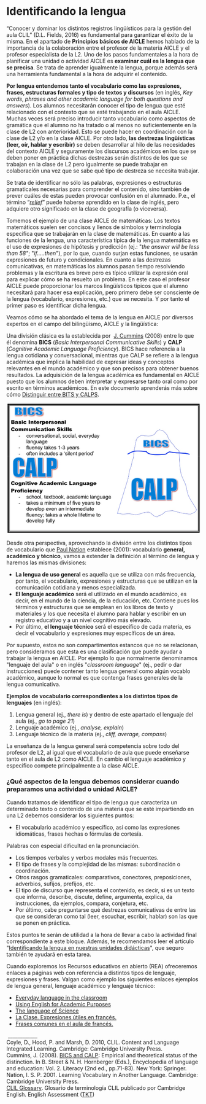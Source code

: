 # Identificando la lengua

“Conocer y dominar los distintos registros lingüísticos para la gestión del aula CLIL” (D.L. Fields, 2016) es fundamental para garantizar el éxito de la misma. En el apartado de **Principios básicos de AICLE** hemos hablado de la importancia de la colaboración entre el profesor de la materia AICLE y el profesor especialista de la L2. Uno de los pasos fundamentales a la hora de planificar una unidad o actividad AICLE es **examinar cuál es la lengua que se precisa**. Se trata de aprender igualmente la lengua, porque además será una herramienta fundamental a la hora de adquirir el contenido.

**Por lengua entendemos tanto el vocabulario como las expresiones, frases, estructuras formales y tipo de textos y discursos** (en inglés, _Key words_, _phrases and other academic language for both questions and answers_). Los alumnos necesitarán conocer el tipo de lengua que esté relacionado con el contexto que se esté trabajando en el aula AICLE. Muchas veces será preciso introducir tanto vocabulario como aspectos de gramática que el alumno no ha tratado o al menos no suficientemente en la clase de L2 con anterioridad. Esto se puede hacer en coordinación con la clase de L2 y/o en la clase AICLE. Por otro lado, **las destrezas lingüísticas (leer, oír, hablar y escribir)** se deben desarrollar al hilo de las necesidades del contexto AICLE y seguramente los discursos académicos en los que se deben poner en práctica dichas destrezas serán distintos de los que se trabajan en la clase de L2 pero igualmente se puede trabajar en colaboración una vez que se sabe qué tipo de destreza se necesita trabajar.

Se trata de identificar no sólo las palabras, expresiones o estructuras gramaticales necesarias para comprender el contenido, sino también de prever cuáles de estas pueden provocar confusión en el alumnado. P.e., el término “[_relief_](https://en.oxforddictionaries.com/definition/relief)” puede haberse aprendido en la clase de inglés, pero adquiere otro significado en la clase de geografía (o viceversa).

Tomemos el ejemplo de una clase AICLE de matemáticas: Los textos matemáticos suelen ser concisos y llenos de símbolos y terminología específica que se trabajarán en la clase de matemáticas. En cuanto a las funciones de la lengua, una característica típica de la lengua matemática es el uso de expresiones de hipótesis y predicción (ej.: "_the answer will be less than 58"_; "_if.....then_"), por lo que, cuando surjan estas funciones, se usarán expresiones de futuro y condicionales. En cuanto a las destrezas comunicativas, en matemáticas los alumnos pasan tiempo resolviendo problemas y la escritura es breve pero es típico utilizar la expresión oral para explicar cómo se ha resuelto un problema. En este caso el profesor AICLE puede proporcionar los marcos lingüísticos típicos que el alumno necesitará para hacer esa explicación, pero primero debe ser consciente de la lengua (vocabulario, expresiones, etc.) que se necesita. Y por tanto el primer paso es identificar dicha lengua.

Veamos cómo se ha abordado el tema de la lengua en AICLE por diversos expertos en el campo del bilingüismo, AICLE y la lingüística:

Una división clásica es la establecida por  [J. Cummins](https://en.wikipedia.org/wiki/Jim_Cummins_(professor)) (2008) entre lo que él denomina **BICS** (_Basic Interpersonal Communicative Skills_) y **CALP** (_Cognitive Academic Language Proficiency_). BICS hace referencia a la lengua cotidiana y conversacional, mientras que CALP se refiere a la lengua académica que implica la habilidad de expresar ideas y conceptos relevantes en el mundo académico y que son precisos para obtener buenos resultados. La adquisición de la lengua académica es fundamental en AICLE puesto que los alumnos deben interpretar y expresarse tanto oral como por escrito en términos académicos. En este documento aprenderás más sobre cómo [Distinguir entre BITS y CALPS](04_ESL-3-1_Distinguishing_between_BICS_and_CALP.pdf).


![Clasificación de J. Cummins](img/REAaicle_14_07_16_B1_T1_Principios_v2_img5.png)


Desde otra perspectiva, aprovechando la división entre los distintos tipos de vocabulario que [Paul Nation](http://www.victoria.ac.nz/lals/about/staff/paul-nation) establece (2001): vocabulario **general, académico y técnico**, vamos a extender la definición al término de lengua y haremos las mismas divisiones:

*   **La lengua de uso general** es aquella que se utiliza con más frecuencia, por tanto, el vocabulario, expresiones y estructuras que se utilizan en la comunicación cotidiana y menos especializada.
*   **El lenguaje académico** será el utilizado en el mundo académico, es decir, en el mundo de la ciencia, de la educación, etc. Contiene pues los términos y estructuras que se emplean en los libros de texto y materiales y los que necesita el alumno para hablar y escribir en un registro educativo y a un nivel cognitivo más elevado.
*   Por último, **el lenguaje técnico** será el específico de cada materia, es decir el vocabulario y expresiones muy específicos de un área.

Por supuesto, estos no son compartimentos estancos que no se relacionan, pero consideramos que esta es una clasificación que puede ayudar a trabajar la lengua en AICLE. Por ejemplo lo que normalmente denominamos "lenguaje del aula" o en inglés "_classroom language_" (ej., pedir o dar instrucciones) puede contener tanto lengua general como algún vocablo académico, aunque lo normal es que contenga frases generales de la lengua comunicativa.

**Ejemplos de vocabulario correspondientes a los distintos tipos de lenguajes** (en inglés):

1.  Lengua general (ej., _there is_) y dentro de este apartado el lenguaje del aula (ej., _go to page 21_)
2.  Lenguaje académico (ej., _analyse, explain_)
3.  Lenguaje técnico de la materia (ej., _cliff, average, compass_)

La enseñanza de la lengua general será competencia sobre todo del profesor de L2, al igual que el vocabulario de aula que puede enseñarse tanto en el aula de L2 como AICLE. En cambio el lenguaje académico y específico compete principalmente a la clase AICLE.

### ¿Qué aspectos de la lengua debemos considerar cuando preparamos una actividad o unidad AICLE?

Cuando tratamos de identificar el tipo de lengua que caracteriza un determinado texto o contenido de una materia que se esté impartiendo en una L2 debemos considerar los siguientes puntos:

*   El vocabulario académico y específico, así como las expresiones idiomáticas, frases hechas o fórmulas de cortesía.

Palabras con especial dificultad en la pronunciación.

*   Los tiempos verbales y verbos modales más frecuentes.
*   El tipo de frases y la complejidad de las mismas: subordinación o coordinación.
*   Otros rasgos gramaticales: comparativos, conectores, preposiciones, adverbios, sufijos, prefijos, etc.
*   El tipo de discurso que representa el contenido, es decir, si es un texto que informa, describe, discute, define, argumenta, explica, da instrucciones, da ejemplos, compara, conjetura, etc.
*   Por último, cabe preguntarse qué destrezas comunicativas de entre las que se consideran como tal (leer, escuchar, escribir, hablar) son las que se ponen en práctica.

Estos puntos te serán de utilidad a la hora de llevar a cabo la actividad final correspondiente a este bloque. Además, te recomendamos leer el artículo "[Identificando la lengua en nuestras unidades didácticas](http://reaaicleintef.blogspot.com.es/2014/04/identificando-la-lengua-en-nuestras.html)", que seguro también te ayudará en esta tarea.

Cuando exploremos los Recursos educativos en abierto (REA) ofreceremos enlaces a páginas web con referencia a distintos tipos de lenguaje, expresiones y frases. Valgan como ejemplo los siguientes enlaces ejemplos de lengua general, lenguaje académico y lenguaje técnico:

*   [Everyday language in the classroom](http://formacion.intef.es/pluginfile.php/214299/mod_imscp/content/1/05_expressions.pdf)
*   [Using English for Academic Purposes](http://www.uefap.com/)
*   [The language of Science](http://www.csun.edu/science/ref/language/)
*   [](http://www.csun.edu/science/ref/language/)[La Clase. Expresiones útiles en francés.](https://quieroaprenderfrances.wordpress.com/2013/01/14/la-clase-expresiones-utiles-en-frances/)
*   [Frases comunes en el aula de francés.](https://quizlet.com/46360935/frases-comunes-en-el-salon-de-clase-flash-cards/) 

 ____________  
Coyle, D., Hood, P. and Marsh, D. 2010, CLIL. Content and Language Integrated Learning. Cambridge: Cambridge University Press.  
Cummins, J. (2008). [BICS and CALP](http://link.springer.com/referenceworkentry/10.1007%2F978-0-387-30424-3_36?LI=true#page-1): Empirical and theoretical status of the distinction. In B. Street & N. H. Hornberger (Eds.), Encyclopedia of language and education: Vol. 2. Literacy (2nd ed., pp.71-83). New York: Springer.  
Nation, I. S. P. 2001. Learning Vocabulary in Another Language. Cambridge: Cambridge University Press.  
[CLIL Glossary](06_22194-tkt-clil-glossary-document.pdf). Glosario de terminología CLIL publicado por Cambridge English. English Assessment ([TKT](http://www.cambridgeenglish.org/teaching-english/teaching-qualifications/tkt/))
